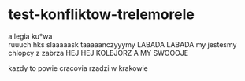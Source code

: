 # test-konfliktow-trelemorele
a legia ku*wa  
ruuuch hks
slaaaaask
taaaaanczyyymy LABADA LABADA
my jestesmy chlopcy z zabrza
HEJ HEJ KOLEJORZ
A MY SWOOOJE

kazdy to powie cracovia rzadzi w krakowie 